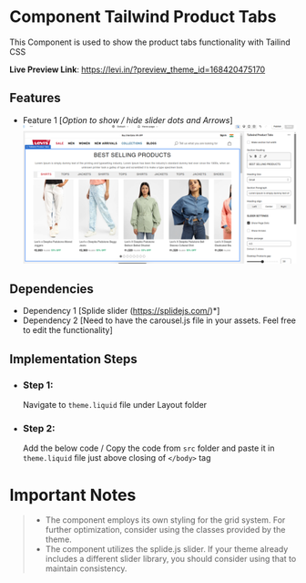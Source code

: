 # Component Tailwind Product Tabs

This Component is used to show the product tabs functionality with Tailind CSS

**Live Preview Link**: https://levi.in/?preview_theme_id=168420475170


## Features

 - Feature 1 [*Option to show / hide slider dots and Arrows*] 
 ![alt text](image.png)


## Dependencies

 - Dependency 1 [Splide slider (https://splidejs.com/)*]
 - Dependency 2 [Need to have the carousel.js file in your assets. Feel free to edit the functionality]


## Implementation Steps

 - ### Step 1: 
   Navigate to `theme.liquid` file under Layout folder
   
  - ### Step 2:
	 Add the below code / Copy the code from `src` folder and paste it in
   `theme.liquid` file just above closing of `</body>` tag

# Important Notes

>  - The component employs its own styling for the grid system. For further optimization, consider using the classes provided by the
> theme.
>  - The component utilizes the splide.js slider. If your theme already includes a different slider library, you should consider using that to
> maintain consistency.
